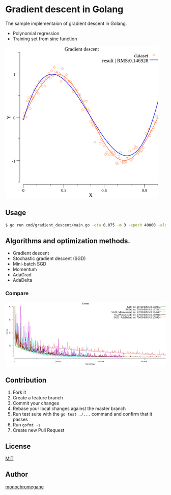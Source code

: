 # Gradient descent in Golang

The sample implementaion of gradient descent in Golang.

- Polynomial regression
- Training set from sine function

![](images/gradient_descent.png)

## Usage

```sh
$ go run cmd/gradient_descent/main.go -eta 0.075 -m 3 -epoch 40000 -algorithm sgd -momentum 0.9
```

## Algorithms and optimization methods.

- Gradient descent
- Stochastic gradient descent (SGD)
- Mini-batch SGD
- Momentum
- AdaGrad
- AdaDelta

### Compare

![](images/errors_compare.png)

## Contribution

1. Fork it
2. Create a feature branch
3. Commit your changes
4. Rebase your local changes against the master branch
5. Run test suite with the `go test ./...` command and confirm that it passes
6. Run `gofmt -s`
7. Create new Pull Request

## License

[MIT](https://github.com/monochromegane/gradient_descent/blob/master/LICENSE)

## Author

[monochromegane](https://github.com/monochromegane)

